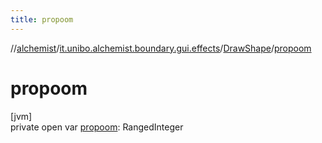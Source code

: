 ```yaml
---
title: propoom
---
```

//[alchemist](../../../index.html)/[it.unibo.alchemist.boundary.gui.effects](../index.html)/[DrawShape](index.html)/[propoom](propoom.html)



# propoom



[jvm]\
private open var [propoom](propoom.html): RangedInteger




